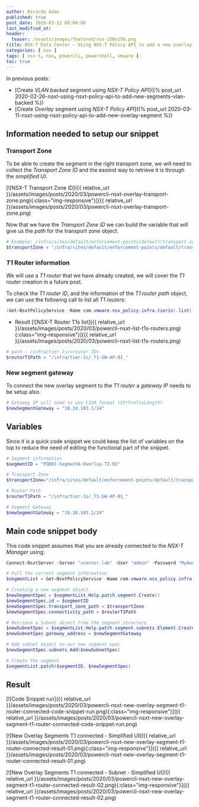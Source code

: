 ```yaml
---
author: Ricardo Adao
published: true
post_date: 2020-03-12 08:00:00  
last_modified_at:
header:
  teaser: /assets/images/featured/nsx-150x150.png
title: NSX-T Data Center - Using NSX-T Policy API to add a new overlay segment connected to a T1 router
categories: [ nsx ]
tags: [ nsx-t, nsx, powercli, powershell, vmware ]
toc: true
---
```

In previous posts:

* [Create _VLAN backed_ segment using _NSX-T Policy API_]({% post_url 2020-02-26-nsxt-using-nsxt-policy-api-to-add-new-segments-vlan-backed %})
* [Create _Overlay_ segment using _NSX-T Policy API_]({% post_url 2020-03-11-nsxt-using-nsxt-policy-api-to-add-new-overlay-segment %})

## Information needed to setup our snippet

### Transport Zone

To be able to create the segment in the right transport zone, we will need to collect the _Transport Zone ID_ and the easiest way to retrieve it is through the _simplified UI_.

[![NSX-T Transport Zone ID]({{ relative_url }}/assets/images/posts/2020/03/powercli-nsxt-overlay-transport-zone.png){:class="img-responsive"}]({{ relative_url }}/assets/images/posts/2020/03/powercli-nsxt-overlay-transport-zone.png)

Now that we have the _Transport Zone ID_ we can build the variable that will give us the _path_ for the transport zone object.

```powershell
# Example: /infra/sites/default/enforcement-points/default/transport-zones/<transport zone ID>
$transportZone = "/infra/sites/default/enforcement-points/default/transport-zones/ce028afd-c95f-4ed8-8fdb-1ecb06fb4bde"
```

### _T1_ Router information

We will use a _T1 router_ that we have already created, we will cover the _T1 router_ creation in a future post.

To check the _T1 router ID_, and the information of the _T1 router path_ object, we can use the following call to list all _T1 routers_:

```powershell
(Get-NsxtPolicyService -Name com.vmware.nsx_policy.infra.tier1s).list().results | Select display_name, id, parent_path
```

* Result
  [![NSX-T Router T1s list]({{ relative_url }}/assets/images/posts/2020/03/powercli-nsxt-list-t1s-routers.png){:class="img-responsive"}]({{ relative_url }}/assets/images/posts/2020/03/powercli-nsxt-list-t1s-routers.png)

```powershell
# path - /infra/tier-1s/<router ID>
$routerT1Path = "/infra/tier-1s/_T1-GW-AP-01_"
```

### New segment gateway

To connect the new overlay segment to the _T1 router_ a _gateway IP_ needs to be setup also.

```powershell
# Gateway IP will need to use CIDR format (IP/PrefixLength)
$newSegmentGateway = "10.10.103.1/24"
```

## Variables

Since it is a quick code snippet we could keep the list of variables on the top to reduce the need of editing the functional part of the snippet.

```powershell
# Segment information
$segmentID = "POD01-SegmentA-Overlay-TZ-01"

# Transport Zone
$transportZone="/infra/sites/default/enforcement-points/default/transport-zones/ce028afd-c95f-4ed8-8fdb-1ecb06fb4bde"

# Router Path
$routerT1Path = "/infra/tier-1s/_T1-GW-AP-01_"

# Segment Gateway
$newSegmentGateway = "10.10.103.1/24"
```

## Main code snippet body

This code snippet assumes that you are already connected to the _NSX-T Manager_ using:

```powershell
Connect-NsxtServer -Server "vcenter.lab" -User "admin" -Password "MyAwesomePassword"
```

```powershell
# Pull the current segment information
$segmentList = Get-NsxtPolicyService -Name com.vmware.nsx_policy.infra.segments

# Creating a new segment object
$newSegmentSpec = $segmentList.Help.patch.segment.Create()
$newSegmentSpec.id = $segmentID
$newSegmentSpec.transport_zone_path = $transportZone
$newSegmentSpec.connectivity_path = $routerT1Path

# Retrieve a Subnet object from the segment structure
$newSubnetSpec = $segmentList.Help.patch.segment.subnets.Element.Create()
$newSubnetSpec.gateway_address = $newSegmentGateway

# Add subnet object to our new segment spec
$newSegmentSpec.subnets.Add($newSubnetSpec)

# Create the segment
$segmentList.patch($segmentID, $newSegmentSpec)
```

## Result

[![Code Snippet run]({{ relative_url }}/assets/images/posts/2020/03/powercli-nsxt-new-overlay-segment-t1-router-connected-code-snippet-run.png){:class="img-responsive"}]({{ relative_url }}/assets/images/posts/2020/03/powercli-nsxt-new-overlay-segment-t1-router-connected-code-snippet-run.png)

[![New Overlay Segments T1 connected - Simplified UI]({{ relative_url }}/assets/images/posts/2020/03/powercli-nsxt-new-overlay-segment-t1-router-connected-result-01.png){:class="img-responsive"}]({{ relative_url }}/assets/images/posts/2020/03/powercli-nsxt-new-overlay-segment-t1-router-connected-result-01.png)

[![New Overlay Segments T1 connected - Subnet - Simplified UI]({{ relative_url }}/assets/images/posts/2020/03/powercli-nsxt-new-overlay-segment-t1-router-connected-result-02.png){:class="img-responsive"}]({{ relative_url }}/assets/images/posts/2020/03/powercli-nsxt-new-overlay-segment-t1-router-connected-result-02.png)
